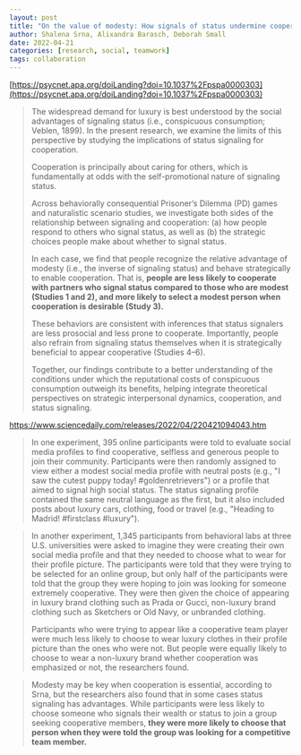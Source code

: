 ```yaml
---
layout: post
title: "On the value of modesty: How signals of status undermine cooperation"
author: Shalena Srna, Alixandra Barasch, Deborah Small
date: 2022-04-21
categories: [research, social, teamwork]
tags: collaboration
---
```


[https://psycnet.apa.org/doiLanding?doi=10.1037%2Fpspa0000303](https://psycnet.apa.org/doiLanding?doi=10.1037%2Fpspa0000303)

> The widespread demand for luxury is best understood by the social advantages of signaling status (i.e., conspicuous consumption; Veblen, 1899). In the present research, we examine the limits of this perspective by studying the implications of status signaling for cooperation. 
>
> Cooperation is principally about caring for others, which is fundamentally at odds with the self-promotional nature of signaling status. 
>
> Across behaviorally consequential Prisoner’s Dilemma (PD) games and naturalistic scenario studies, we investigate both sides of the relationship between signaling and cooperation: (a) how people respond to others who signal status, as well as (b) the strategic choices people make about whether to signal status. 
>
> In each case, we find that people recognize the relative advantage of modesty (i.e., the inverse of signaling status) and behave strategically to enable cooperation. That is, **people are less likely to cooperate with partners who signal status compared to those who are modest (Studies 1 and 2), and more likely to select a modest person when cooperation is desirable (Study 3).** 
> 
> These behaviors are consistent with inferences that status signalers are less prosocial and less prone to cooperate. Importantly, people also refrain from signaling status themselves when it is strategically beneficial to appear cooperative (Studies 4–6). 
> 
> Together, our findings contribute to a better understanding of the conditions under which the reputational costs of conspicuous consumption outweigh its benefits, helping integrate theoretical perspectives on strategic interpersonal dynamics, cooperation, and status signaling.

https://www.sciencedaily.com/releases/2022/04/220421094043.htm

> In one experiment, 395 online participants were told to evaluate social media profiles to find cooperative, selfless and generous people to join their community. Participants were then randomly assigned to view either a modest social media profile with neutral posts (e.g., "I saw the cutest puppy today! #goldenretrievers") or a profile that aimed to signal high social status. The status signaling profile contained the same neutral language as the first, but it also included posts about luxury cars, clothing, food or travel (e.g., "Heading to Madrid! #firstclass #luxury").

> In another experiment, 1,345 participants from behavioral labs at three U.S. universities were asked to imagine they were creating their own social media profile and that they needed to choose what to wear for their profile picture. The participants were told that they were trying to be selected for an online group, but only half of the participants were told that the group they were hoping to join was looking for someone extremely cooperative. They were then given the choice of appearing in luxury brand clothing such as Prada or Gucci, non-luxury brand clothing such as Sketchers or Old Navy, or unbranded clothing.
>
> Participants who were trying to appear like a cooperative team player were much less likely to choose to wear luxury clothes in their profile picture than the ones who were not. But people were equally likely to choose to wear a non-luxury brand whether cooperation was emphasized or not, the researchers found.

> Modesty may be key when cooperation is essential, according to Srna, but the researchers also found that in some cases status signaling has advantages. While participants were less likely to choose someone who signals their wealth or status to join a group seeking cooperative members, **they were more likely to choose that person when they were told the group was looking for a competitive team member.**
